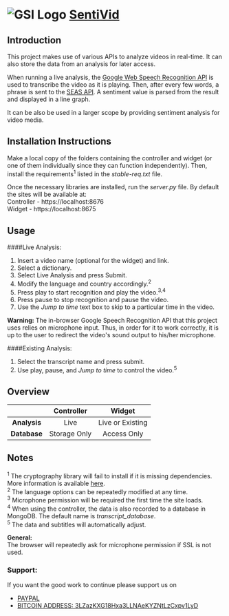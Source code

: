 ![GSI Logo](http://www.gsi.dit.upm.es/images/stories/logos/gsi.png)
[SentiVid](https://github.com/gsi-upm/video-sentiment-analysis)
==================================

Introduction
------------
This project makes use of various APIs to analyze videos in real-time.
It can also store the data from an analysis for later access.

When running a live analysis, the [Google Web Speech Recognition API](http://updates.html5rocks.com/2013/01/Voice-Driven-Web-Apps-Introduction-to-the-Web-Speech-API) is used to transcribe the video as it is playing.
Then, after every few words, a phrase is sent to the [SEAS API](https://github.com/gsi-upm/SEAS).
A sentiment value is parsed from the result and displayed in a line graph.

It can be also be used in a larger scope by providing sentiment analysis for video media.

Installation Instructions
-------------------------
Make a local copy of the folders containing the controller and widget (or one of them individually since they can function independently).
Then, install the requirements<sup>1</sup> listed in the *stable-req.txt* file.

Once the necessary libraries are installed, run the *server.py* file.
By default the sites will be available at:
<br>Controller - https://localhost:8676
<br>Widget - https://localhost:8675

Usage
-----
####Live Analysis:
1. Insert a video name (optional for the widget) and link.
2. Select a dictionary.
3. Select Live Analysis and press Submit.
4. Modify the language and country accordingly.<sup>2</sup>
5. Press play to start recognition and play the video.<sup>3,4</sup>
6. Press pause to stop recognition and pause the video.
7. Use the *Jump to time* text box to skip to a particular time in the video.

**Warning:** The in-browser Google Speech Recognition API that this project uses relies on microphone input.
Thus, in order for it to work correctly, it is up to the user to redirect the video's sound output to his/her microphone.

####Existing Analysis:
1. Select the transcript name and press submit.
2. Use play, pause, and *Jump to time* to control the video.<sup>5</sup>

Overview
--------
|              | Controller   | Widget            |
|:------------:|:------------:|:-----------------:|
| **Analysis** | Live         | Live or Existing  |
| **Database** | Storage Only | Access Only       |

Notes
-----
<sup>1</sup> The cryptography library will fail to install if it is missing dependencies.
More information is available [here](https://cryptography.io/en/latest/installation/).<br>
<sup>2</sup> The language options can be repeatedly modified at any time.<br>
<sup>3</sup> Microphone permission will be required the first time the site loads.<br>
<sup>4</sup> When using the controller, the data is also recorded to a database in MongoDB.
The default name is *transcript_database*.<br>
<sup>5</sup> The data and subtitles will automatically adjust.<br>

**General:**<br>
The browser will repeatedly ask for microphone permission if SSL is not used.

### Support:

If you want the good work to continue please support us on

* [PAYPAL](https://www.paypal.me/ishandutta2007)
* [BITCOIN ADDRESS: 3LZazKXG18Hxa3LLNAeKYZNtLzCxpv1LyD](https://www.coinbase.com/join/5a8e4a045b02c403bc3a9c0c)
